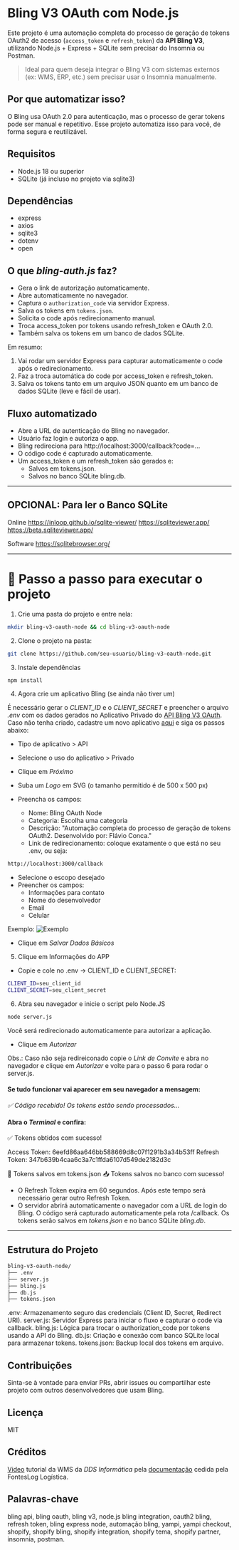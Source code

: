 # Bling V3 OAuth com Node.js

Este projeto é uma automação completa do processo de geração de tokens OAuth2 de acesso (`access_token` e `refresh_token`) da **API Bling V3**, utilizando Node.js + Express + SQLite sem precisar do Insomnia ou Postman.

> Ideal para quem deseja integrar o Bling V3 com sistemas externos (ex: WMS, ERP, etc.) sem precisar usar o Insomnia manualmente.

## Por que automatizar isso?

O Bling usa OAuth 2.0 para autenticação, mas o processo de gerar tokens pode ser manual e repetitivo. Esse projeto automatiza isso para você, de forma segura e reutilizável.

## Requisitos

- Node.js 18 ou superior
- SQLite (já incluso no projeto via sqlite3)

## Dependências

- express
- axios
- sqlite3
- dotenv
- open

## O que *bling-auth.js* faz?

- Gera o link de autorização automaticamente.
- Abre automaticamente no navegador.
- Captura o `authorization_code` via servidor Express.
- Salva os tokens em `tokens.json`. 
- Solicita o code após redirecionamento manual.
- Troca access_token por tokens usando refresh_token e OAuth 2.0.
- Também salva os tokens em um banco de dados SQLite.

Em resumo:

1. Vai rodar um servidor Express para capturar automaticamente o code após o redirecionamento.
2. Faz a troca automática do code por access_token e refresh_token.
3. Salva os tokens tanto em um arquivo JSON quanto em um banco de dados SQLite (leve e fácil de usar).

## Fluxo automatizado

- Abre a URL de autenticação do Bling no navegador.
- Usuário faz login e autoriza o app.
- Bling redireciona para http://localhost:3000/callback?code=...
- O código code é capturado automaticamente.
- Um access_token e um refresh_token são gerados e:
    - Salvos em tokens.json.
    - Salvos no banco SQLite bling.db.

---

## OPCIONAL: Para ler o Banco SQLite

Online 
https://inloop.github.io/sqlite-viewer/
https://sqliteviewer.app/
https://beta.sqliteviewer.app/

Software
https://sqlitebrowser.org/ 

---


# 🧪 Passo a passo para executar o projeto 

1. Crie uma pasta do projeto e entre nela:

```bash
mkdir bling-v3-oauth-node && cd bling-v3-oauth-node
```

2. Clone o projeto na pasta:

```bash
git clone https://github.com/seu-usuario/bling-v3-oauth-node.git
```

3. Instale dependências

```bash
npm install
```

4. Agora crie um aplicativo Bling (se ainda não tiver um)

É necessário gerar o *CLIENT_ID* e o *CLIENT_SECRET* e preencher o arquivo *.env* com os dados gerados no Aplicativo Privado do [API Bling V3 OAuth](https://www.bling.com.br/cadastro.aplicativos.php#/list). Caso não tenha criado, cadastre um novo aplicativo [aqui](https://www.bling.com.br/cadastro.aplicativos.php#/form) e siga os passos abaixo:

- Tipo de aplicativo > API
- Selecione o uso do aplicativo > Privado
- Clique em *Próximo*

- Suba um *Logo* em SVG (o tamanho permitido é de 500 x 500 px)
- Preencha os campos:
    - Nome: Bling OAuth Node
    - Categoria: Escolha uma categoria
    - Descrição: "Automação completa do processo de geração de tokens OAuth2. Desenvolvido por: Flávio Conca."
    - Link de redirecionamento: coloque exatamente o que está no seu .env, ou seja:

```bash
http://localhost:3000/callback
```

- Selecione o escopo desejado
- Preencher os campos:
    - Informações para contato 
    - Nome do desenvolvedor
    - Email
    - Celular

Exemplo:
![Exemplo ](https://github.com/fraconca/bling-v3-oauth-node-1-0-0/blob/master/img/img-dados-basicos.png?raw=true)


- Clique em *Salvar Dados Básicos*

5. Clique em Informações do APP

- Copie e cole no .env → CLIENT_ID e CLIENT_SECRET:

```bash
CLIENT_ID=seu_client_id
CLIENT_SECRET=seu_client_secret
```

6. Abra seu navegador e inicie o script pelo Node.JS

```bash
node server.js
```

Você será redirecionado automaticamente para autorizar a aplicação. 
- Clique em *Autorizar*

Obs.: Caso não seja redireiconado copie o *Link de Convite* e abra no navegador e clique em *Autorizar* e volte para o passo 6 para rodar o server.js. 

#### Se tudo funcionar vai aparecer em seu navegador a mensagem: 

*✅ Código recebido! Os tokens estão sendo processados...*

#### Abra o *Terminal* e confira:

✅ Tokens obtidos com sucesso!

Access Token: 6eefd86aa646bb588669d8c07f1291b3a34b53ff
Refresh Token: 347b639b4caa6c3a7c1ffda6107d549de2182d3c

💾 Tokens salvos em tokens.json
📥 Tokens salvos no banco com sucesso!

- O Refresh Token expira em 60 segundos. Após este tempo será necessário gerar outro Refresh Token.
- O servidor abrirá automaticamente o navegador com a URL de login do Bling. O código será capturado automaticamente pela rota /callback. Os tokens serão salvos em *tokens.json* e no banco SQLite *bling.db*.


---

## Estrutura do Projeto

```bash
bling-v3-oauth-node/
├── .env
├── server.js
├── bling.js
├── db.js
├── tokens.json
```

.env:           Armazenamento seguro das credenciais (Client ID, Secret, Redirect URI).
server.js:      Servidor Express para iniciar o fluxo e capturar o code via callback.
bling.js:       Lógica para trocar o authorization_code por tokens usando a API do Bling.
db.js:          Criação e conexão com banco SQLite local para armazenar tokens.
tokens.json:    Backup local dos tokens em arquivo.


## Contribuições

Sinta-se à vontade para enviar PRs, abrir issues ou compartilhar este projeto com outros desenvolvedores que usam Bling.


## Licença

MIT


## Créditos

[Video](https://drive.google.com/file/d/14TKngA7m74Njk3unf6Ruku70V0XuxaAJ/view) tutorial da WMS da *DDS Informática* pela [documentação](https://docs.google.com/document/d/14aKbt9V6ZCVSKR1qHGpqfuRjSjJgpCmXYRgPoKHD_KI/edit?pli=1&tab=t.0) cedida pela FontesLog Logística.


## Palavras-chave

bling api, bling oauth, bling v3, node.js bling integration, oauth2 bling, refresh token, bling express node, automação bling, yampi, yampi checkout, shopify, shopify bling, shopify integration, shopify tema, shopify partner, insomnia, postman.